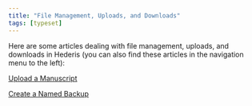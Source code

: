 ```yaml
---
title: "File Management, Uploads, and Downloads"
tags: [typeset]
---
```

 
<html><body><section data-type="chapter" class="hsecchapter" data-hederis-type="hsecchapter" id="intro-file-management" data-pi-attrs="id: intro-file-management; data-tags: typeset;" role="doc-chapter" data-tags="typeset" data-author-name=" " data-book-title=" " title="File Management, Uploads, and Downloads"><p class="hblkp" data-hederis-type="hblkp" id="pqQy8v1XN">Here are some articles dealing with file management, uploads, and downloads in Hederis (you can also find these articles in the navigation menu to the left): </p><p class="hblkp" data-hederis-type="hblkp" id="pR0P3CXmH"><a href="{% link _docs/upload-a-manuscript.md %}" data-hederis-type="hspana" id="p7kMCOZ3C"><span class="Hyperlink" data-hederis-type="hspnspan" id="peFxULYJG">Upload a Manuscript</span></a></p><p class="hblkp" data-hederis-type="hblkp" id="p3Hhp896E"><a href="{% link _docs/snapshots.md %}" data-hederis-type="hspana" id="p2TeXh0eo"><span class="Hyperlink" data-hederis-type="hspnspan" id="pD3tsb7PJ">Create a Named Backup</span></a></p></section></body></html>
